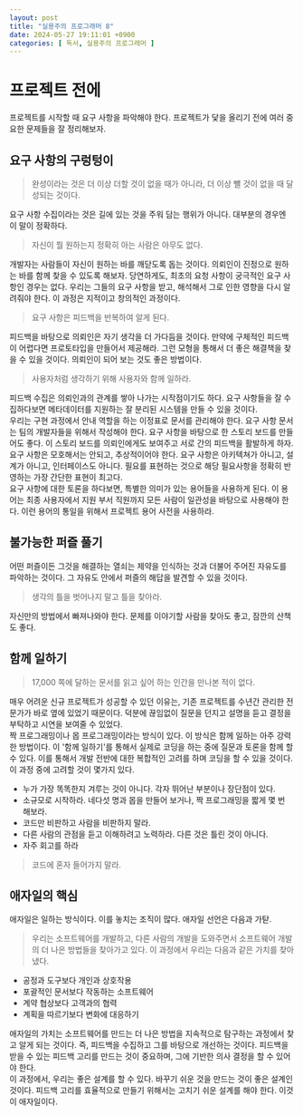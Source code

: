 ```yaml
---
layout: post
title: "실용주의 프로그래머 8"
date: 2024-05-27 19:11:01 +0900
categories: [ 독서, 실용주의 프로그래머 ]
---
```


# 프로젝트 전에

프로젝트를 시작할 때 요구 사항을 파악해야 한다. 프로젝트가 닻을 올리기 전에 여러 중요한 문제들을 잘 정리해보자.

## 요구 사항의 구렁텅이

> 완성이라는 것은 더 이상 더할 것이 없을 때가 아니라, 더 이상 뺼 것이 없을 때 달성되는 것이다.

요구 사항 수집이라는 것은 길에 있는 것을 주워 담는 행위가 아니다. 대부분의 경우엔 이 말이 정확하다.

> 자신이 뭘 원하는지 정확히 아는 사람은 아무도 없다.

개발자는 사람들이 자신이 원하는 바를 깨닫도록 돕는 것이다. 의뢰인이 진정으로 원하는 바를 함께 찾을 수 있도록 해보자. 당연하게도, 최초의 요청 사항이 궁극적인 요구 사항인
경우는 없다. 우리는 그들의 요구 사항을 받고, 해석해서 그로 인한 영향을 다시 알려줘야 한다. 이 과정은 지적이고 창의적인 과정이다.

> 요구 사항은 피드백을 반복하여 알게 된다.

피드백을 바탕으로 의뢰인은 자기 생각을 더 가다듬을 것이다. 만약에 구체적인 피드백이 어렵다면 프로토타입을 만들어서 제공해라. 그런 모형을 통해서 더 좋은 해결책을 찾을 수 있을
것이다. 의뢰인이 되어 보는 것도 좋은 방법이다.

> 사용자처럼 생각하기 위해 사용자와 함께 일하라.

피드백 수집은 의뢰인과의 관계를 쌓아 나가는 시작점이기도 하다. 요구 사항들을 잘 수집하다보면 메타데이터를 지원하는 잘 분리된 시스템을 만들 수 있을 것이다.
<br>
우리는 구현 과정에서 안내 역할을 하는 이정표로 문서를 관리해야 한다. 요구 사항 문서는 팀의 개발자들을 위해서 작성해야 한다. 요구 사항을 바탕으로 한 스토리 보드를 만들어도
좋다. 이 스토리 보드를 의뢰인에게도 보여주고 서로 간의 피드백을 활발하게 하자.
<br>
요구 사항은 모호해서는 안되고, 추상적이어야 한다. 요구 사항은 아키텍쳐가 아니고, 설계가 아니고, 인터페이스도 아니다. 필요를 표현하는 것으로 해당 필요사항을 정확히 반영하는
가장 간단한 표현이 최고다.
<br>
요구 사항에 대한 토론을 하다보면, 특별한 의미가 있는 용어들을 사용하게 된다. 이 용어는 최종 사용자에서 지원 부서 직원까지 모든 사람이 일관성을 바탕으로 사용해야 한다. 이런
용어의 통일을 위해서 프로젝트 용어 사전을 사용하라.

## 불가능한 퍼즐 풀기

어떤 퍼즐이든 그것을 해결하는 열쇠는 제약을 인식하는 것과 더불어 주어진 자유도를 파악하는 것이다. 그 자유도 안에서 퍼즐의 해답을 발견할 수 있을 것이다.

> 생각의 틀을 벗어나지 말고 틀을 찾아라.

자신만의 방법에서 빠져나와야 한다. 문제를 이야기할 사람을 찾아도 좋고, 잠깐의 산책도 좋다.

## 함께 일하기

> 17,000 쪽에 달하는 문서를 읽고 싶어 하는 인간을 만나본 적이 없다.

매우 어려운 신규 프로젝트가 성공할 수 있던 이유는, 기존 프로젝트를 수년간 관리한 전문가가 바로 옆에 있었기 때문이다. 덕분에 끊임없이 질문을 던지고 설명을 듣고 결정을 부탁하고
시연을 보여줄 수 있었다.
<br>
짝 프로그래밍이나 몹 프로그래밍이라는 방식이 있다. 이 방식은 함께 일하는 아주 강력한 방법이다. 이 '함께 일하기'를 통해서 실제로 코딩을 하는 중에 질문과 토론을 함께 할 수
있다. 이를 통해서 개발 전반에 대한 복합적인 고려를 하며 코딩을 할 수 있을 것이다. 이 과정 중에 고려할 것이 몇가지 있다.

- 누가 가장 똑똑한지 겨루는 것이 아니다. 각자 뛰어난 부분이나 장단점이 있다.
- 소규모로 시작하라. 네다섯 명과 몹을 만들어 보거나, 짝 프로그래밍을 짧게 몇 번 해보라.
- 코드만 비판하고 사람을 비판하지 말라.
- 다른 사람의 관점을 듣고 이해하려고 노력하라. 다른 것은 틀린 것이 아니다.
- 자주 회고를 하라

> 코드에 혼자 들어가지 말라.

## 애자일의 핵심

애자일은 일하는 방식이다. 이를 놓치는 조직이 많다. 애자일 선언은 다음과 가탇.

> 우리는 소프트웨어를 개발하고, 다른 사람의 개발을 도와주면서 소프트웨어 개발의 더 나은 방법들을 찾아가고 있다. 이 과정에서 우리는 다음과 같은 가치를 찾아냈다.

- 공정과 도구보다 개인과 상호작용
- 포괄적인 문서보다 작동하는 소프트웨어
- 계약 협상보다 고객과의 협력
- 계획을 따르기보다 변화에 대응하기

애자일의 가치는 소프트웨어를 만드는 더 나은 방법을 지속적으로 탐구하는 과정에서 찾고 알게 되는 것이다. 즉, 피드백을 수집하고 그를 바탕으로 개선하는 것이다. 피드백을 받을 수
있는 피드백 고리를 만드는 것이 중요하며, 그에 기반한 의사 결정을 할 수 있어야 한다.
<br>
이 과정에서, 우리는 좋은 설계를 할 수 있다. 바꾸기 쉬운 것을 만드는 것이 좋은 설계인 것이다. 피드백 고리를 효율적으로 만들기 위해서는 고치기 쉬운 설계를 해야 한다. 이것이 애자일이다.
